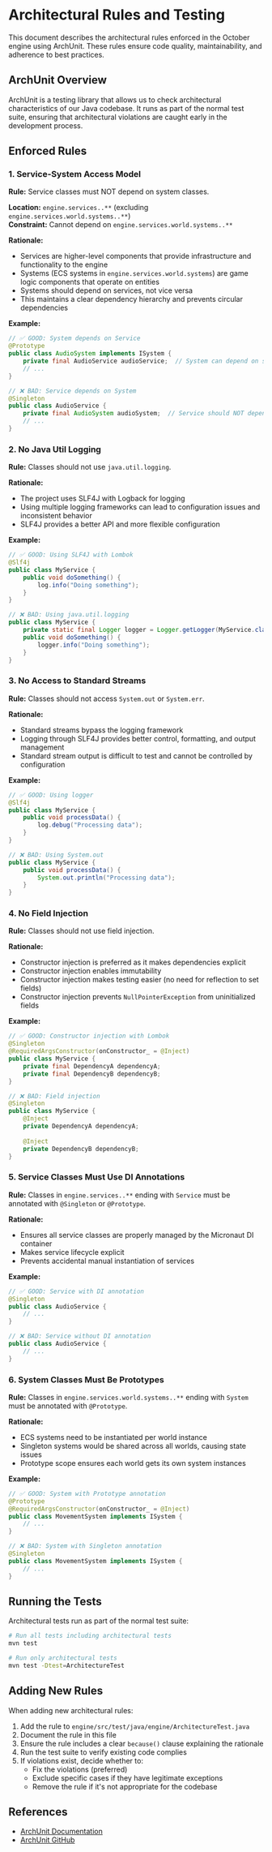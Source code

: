 # Architectural Rules and Testing

This document describes the architectural rules enforced in the October engine using ArchUnit. These rules ensure code quality, maintainability, and adherence to best practices.

## ArchUnit Overview

ArchUnit is a testing library that allows us to check architectural characteristics of our Java codebase. It runs as part of the normal test suite, ensuring that architectural violations are caught early in the development process.

## Enforced Rules

### 1. Service-System Access Model

**Rule:** Service classes must NOT depend on system classes.

**Location:** `engine.services..**` (excluding `engine.services.world.systems..**`)  
**Constraint:** Cannot depend on `engine.services.world.systems..**`

**Rationale:**
- Services are higher-level components that provide infrastructure and functionality to the engine
- Systems (ECS systems in `engine.services.world.systems`) are game logic components that operate on entities
- Systems should depend on services, not vice versa
- This maintains a clear dependency hierarchy and prevents circular dependencies

**Example:**
```java
// ✅ GOOD: System depends on Service
@Prototype
public class AudioSystem implements ISystem {
    private final AudioService audioService;  // System can depend on service
    // ...
}

// ❌ BAD: Service depends on System
@Singleton
public class AudioService {
    private final AudioSystem audioSystem;  // Service should NOT depend on system
    // ...
}
```

### 2. No Java Util Logging

**Rule:** Classes should not use `java.util.logging`.

**Rationale:**
- The project uses SLF4J with Logback for logging
- Using multiple logging frameworks can lead to configuration issues and inconsistent behavior
- SLF4J provides a better API and more flexible configuration

**Example:**
```java
// ✅ GOOD: Using SLF4J with Lombok
@Slf4j
public class MyService {
    public void doSomething() {
        log.info("Doing something");
    }
}

// ❌ BAD: Using java.util.logging
public class MyService {
    private static final Logger logger = Logger.getLogger(MyService.class.getName());
    public void doSomething() {
        logger.info("Doing something");
    }
}
```

### 3. No Access to Standard Streams

**Rule:** Classes should not access `System.out` or `System.err`.

**Rationale:**
- Standard streams bypass the logging framework
- Logging through SLF4J provides better control, formatting, and output management
- Standard stream output is difficult to test and cannot be controlled by configuration

**Example:**
```java
// ✅ GOOD: Using logger
@Slf4j
public class MyService {
    public void processData() {
        log.debug("Processing data");
    }
}

// ❌ BAD: Using System.out
public class MyService {
    public void processData() {
        System.out.println("Processing data");
    }
}
```

### 4. No Field Injection

**Rule:** Classes should not use field injection.

**Rationale:**
- Constructor injection is preferred as it makes dependencies explicit
- Constructor injection enables immutability
- Constructor injection makes testing easier (no need for reflection to set fields)
- Constructor injection prevents `NullPointerException` from uninitialized fields

**Example:**
```java
// ✅ GOOD: Constructor injection with Lombok
@Singleton
@RequiredArgsConstructor(onConstructor_ = @Inject)
public class MyService {
    private final DependencyA dependencyA;
    private final DependencyB dependencyB;
}

// ❌ BAD: Field injection
@Singleton
public class MyService {
    @Inject
    private DependencyA dependencyA;
    
    @Inject
    private DependencyB dependencyB;
}
```

### 5. Service Classes Must Use DI Annotations

**Rule:** Classes in `engine.services..**` ending with `Service` must be annotated with `@Singleton` or `@Prototype`.

**Rationale:**
- Ensures all service classes are properly managed by the Micronaut DI container
- Makes service lifecycle explicit
- Prevents accidental manual instantiation of services

**Example:**
```java
// ✅ GOOD: Service with DI annotation
@Singleton
public class AudioService {
    // ...
}

// ❌ BAD: Service without DI annotation
public class AudioService {
    // ...
}
```

### 6. System Classes Must Be Prototypes

**Rule:** Classes in `engine.services.world.systems..**` ending with `System` must be annotated with `@Prototype`.

**Rationale:**
- ECS systems need to be instantiated per world instance
- Singleton systems would be shared across all worlds, causing state issues
- Prototype scope ensures each world gets its own system instances

**Example:**
```java
// ✅ GOOD: System with Prototype annotation
@Prototype
@RequiredArgsConstructor(onConstructor_ = @Inject)
public class MovementSystem implements ISystem {
    // ...
}

// ❌ BAD: System with Singleton annotation
@Singleton
public class MovementSystem implements ISystem {
    // ...
}
```

## Running the Tests

Architectural tests run as part of the normal test suite:

```bash
# Run all tests including architectural tests
mvn test

# Run only architectural tests
mvn test -Dtest=ArchitectureTest
```

## Adding New Rules

When adding new architectural rules:

1. Add the rule to `engine/src/test/java/engine/ArchitectureTest.java`
2. Document the rule in this file
3. Ensure the rule includes a clear `because()` clause explaining the rationale
4. Run the test suite to verify existing code complies
5. If violations exist, decide whether to:
   - Fix the violations (preferred)
   - Exclude specific cases if they have legitimate exceptions
   - Remove the rule if it's not appropriate for the codebase

## References

- [ArchUnit Documentation](https://www.archunit.org/userguide/html/000_Index.html)
- [ArchUnit GitHub](https://github.com/TNG/ArchUnit)
